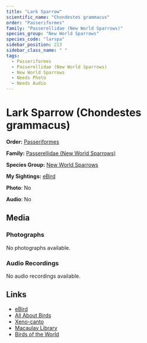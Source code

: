 ```yaml
---
title: "Lark Sparrow"
scientific_name: "Chondestes grammacus"
order: "Passeriformes"
family: "Passerellidae (New World Sparrows)"
species_group: "New World Sparrows"
species_code: "larspa"
sidebar_position: 213
sidebar_class_name: " "
tags: 
  - Passeriformes
  - Passerellidae (New World Sparrows)
  - New World Sparrows
  - Needs Photo
  - Needs Audio
---
```


# Lark Sparrow (Chondestes grammacus)

**Order:** [Passeriformes](/tags/passeriformes)

**Family:** [Passerellidae (New World Sparrows)](/tags/passerellidae-new-world-sparrows)

**Species Group:** [New World Sparrows](/tags/new-world-sparrows)

**My Sightings:** [eBird](https://ebird.org/lifelist?r=world&time=life&spp=larspa)

**Photo**: No 

**Audio**: No

## Media
### Photographs
No photographs available.

### Audio Recordings
No audio recordings available.

## Links
* [eBird](https://ebird.org/species/larspa) 
* [All About Birds](https://www.allaboutbirds.org/guide/larspa) 
* [Xeno-canto](https://www.xeno-canto.org/species/chondestes-grammacus) 
* [Macaulay Library](https://search.macaulaylibrary.org/catalog?taxonCode=larspa&sort=rating_rank_desc)
* [Birds of the World](https://birdsoftheworld.org/bow/species/larspa)

